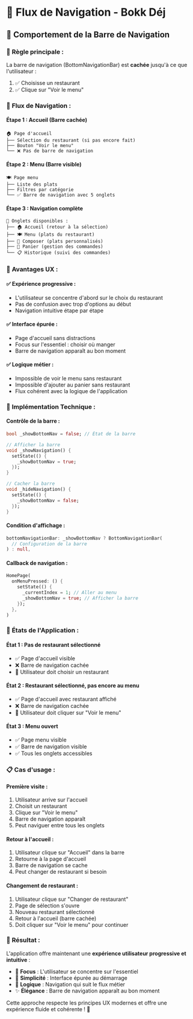 # 🧭 Flux de Navigation - Bokk Déj

## 📱 Comportement de la Barre de Navigation

### 🎯 **Règle principale :**
La barre de navigation (BottomNavigationBar) est **cachée** jusqu'à ce que l'utilisateur :
1. ✅ Choisisse un restaurant
2. ✅ Clique sur "Voir le menu"

### 🔄 **Flux de Navigation :**

#### **Étape 1 : Accueil (Barre cachée)**
```
🏠 Page d'accueil
├── Sélection du restaurant (si pas encore fait)
├── Bouton "Voir le menu" 
└── ❌ Pas de barre de navigation
```

#### **Étape 2 : Menu (Barre visible)**
```
🍽️ Page menu
├── Liste des plats
├── Filtres par catégorie
└── ✅ Barre de navigation avec 5 onglets
```

#### **Étape 3 : Navigation complète**
```
📱 Onglets disponibles :
├── 🏠 Accueil (retour à la sélection)
├── 🍽️ Menu (plats du restaurant)
├── 🔧 Composer (plats personnalisés)
├── 🛒 Panier (gestion des commandes)
└── 📋 Historique (suivi des commandes)
```

### 🎨 **Avantages UX :**

#### ✅ **Expérience progressive :**
- L'utilisateur se concentre d'abord sur le choix du restaurant
- Pas de confusion avec trop d'options au début
- Navigation intuitive étape par étape

#### ✅ **Interface épurée :**
- Page d'accueil sans distractions
- Focus sur l'essentiel : choisir où manger
- Barre de navigation apparaît au bon moment

#### ✅ **Logique métier :**
- Impossible de voir le menu sans restaurant
- Impossible d'ajouter au panier sans restaurant
- Flux cohérent avec la logique de l'application

### 🔧 **Implémentation Technique :**

#### **Contrôle de la barre :**
```dart
bool _showBottomNav = false; // État de la barre

// Afficher la barre
void _showNavigation() {
  setState(() {
    _showBottomNav = true;
  });
}

// Cacher la barre
void _hideNavigation() {
  setState(() {
    _showBottomNav = false;
  });
}
```

#### **Condition d'affichage :**
```dart
bottomNavigationBar: _showBottomNav ? BottomNavigationBar(
  // Configuration de la barre
) : null,
```

#### **Callback de navigation :**
```dart
HomePage(
  onMenuPressed: () {
    setState(() {
      _currentIndex = 1; // Aller au menu
      _showBottomNav = true; // Afficher la barre
    });
  },
)
```

### 🚀 **États de l'Application :**

#### **État 1 : Pas de restaurant sélectionné**
- ✅ Page d'accueil visible
- ❌ Barre de navigation cachée
- 🔄 Utilisateur doit choisir un restaurant

#### **État 2 : Restaurant sélectionné, pas encore au menu**
- ✅ Page d'accueil avec restaurant affiché
- ❌ Barre de navigation cachée
- 🔄 Utilisateur doit cliquer sur "Voir le menu"

#### **État 3 : Menu ouvert**
- ✅ Page menu visible
- ✅ Barre de navigation visible
- ✅ Tous les onglets accessibles

### 📋 **Cas d'usage :**

#### **Première visite :**
1. Utilisateur arrive sur l'accueil
2. Choisit un restaurant
3. Clique sur "Voir le menu"
4. Barre de navigation apparaît
5. Peut naviguer entre tous les onglets

#### **Retour à l'accueil :**
1. Utilisateur clique sur "Accueil" dans la barre
2. Retourne à la page d'accueil
3. Barre de navigation se cache
4. Peut changer de restaurant si besoin

#### **Changement de restaurant :**
1. Utilisateur clique sur "Changer de restaurant"
2. Page de sélection s'ouvre
3. Nouveau restaurant sélectionné
4. Retour à l'accueil (barre cachée)
5. Doit cliquer sur "Voir le menu" pour continuer

### 🎯 **Résultat :**

L'application offre maintenant une **expérience utilisateur progressive et intuitive** :

- 🎯 **Focus** : L'utilisateur se concentre sur l'essentiel
- 🚀 **Simplicité** : Interface épurée au démarrage
- 🔄 **Logique** : Navigation qui suit le flux métier
- ✨ **Élégance** : Barre de navigation apparaît au bon moment

Cette approche respecte les principes UX modernes et offre une expérience fluide et cohérente ! 🎉 